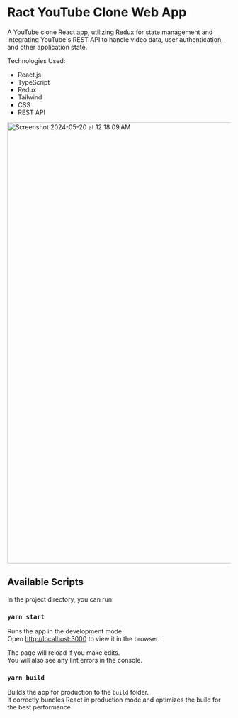 # Ract YouTube Clone Web App

A YouTube clone React app, utilizing Redux for state management and integrating YouTube's REST API to handle video data, user authentication, and other application state.

Technologies Used:
- React.js
- TypeScript
- Redux
- Tailwind
- CSS
- REST API


<img width="994" alt="Screenshot 2024-05-20 at 12 18 09 AM" src="https://github.com/socratesmosko/react-yt-clone/assets/119309614/1590d05e-9d4b-47ed-981b-27fb0463f88c">


## Available Scripts

In the project directory, you can run:

### `yarn start`

Runs the app in the development mode.\
Open [http://localhost:3000](http://localhost:3000) to view it in the browser.

The page will reload if you make edits.\
You will also see any lint errors in the console.

### `yarn build`

Builds the app for production to the `build` folder.\
It correctly bundles React in production mode and optimizes the build for the best performance.

